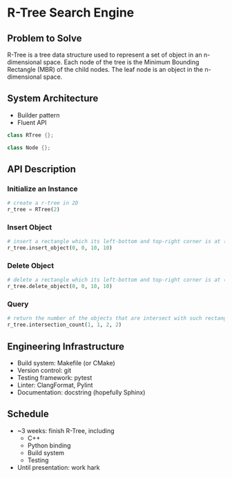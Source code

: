 # R-Tree Search Engine

## Problem to Solve

R-Tree is a tree data structure used to represent a set of object in an n-dimensional space. Each node of the tree is the Minimum Bounding Rectangle (MBR) of the child nodes. The leaf node is an object in the n-dimensional space.

## System Architecture

- Builder pattern
- Fluent API

```cpp
class RTree {};

class Node {};
```

## API Description

### Initialize an Instance

```python
# create a r-tree in 2D
r_tree = RTree(2)
```

### Insert Object

```python
# insert a rectangle which its left-bottom and top-right corner is at (0, 0) and (10, 10), respectively
r_tree.insert_object(0, 0, 10, 10)
```

### Delete Object

```python
# delete a rectangle which its left-bottom and top-right corner is at (0, 0) and (10, 10), respectively
r_tree.delete_object(0, 0, 10, 10)
```

### Query

```python
# return the number of the objects that are intersect with such rectangle
r_tree.intersection_count(1, 1, 2, 2)
```

## Engineering Infrastructure

- Build system: Makefile (or CMake)
- Version control: git
- Testing framework: pytest
- Linter: ClangFormat, Pylint
- Documentation: docstring (hopefully Sphinx)

## Schedule

- ~3 weeks: finish R-Tree, including
  - C++
  - Python binding
  - Build system
  - Testing
- Until presentation: work hark
